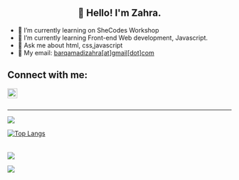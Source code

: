 <h2 align="center">👋 Hello! I'm Zahra.</h2>

- 🔭 I’m currently learning on SheCodes Workshop
- 🌱  I’m currently learning Front-end Web development, Javascript.
- 💬 Ask me about html, css,javascript
- 📧 My email: [barqamadizahra[at]gmail[dot]com](mailto:barqamadizahra@gmail.com)

## Connect with me:

<!-- [<img align="left" alt="codeSTACKr | LinkedIn" width="22px" src="https://cdn.jsdelivr.net/npm/simple-icons@v3/icons/linkedin.svg" />][linkedin] -->
[<img align="left" alt="codeSTACKr | LinkedIn" width="22px" src="https://cdn.jsdelivr.net/npm/simple-icons@v3/icons/linkedin.svg" />]("https://www.linkedin.com/in/zahra-barghamadi")


<br />
<br />

---
![](https://github-readme-stats.vercel.app/api?username=ThevergeOn&show_icons=true&theme=nightowl)

[![Top Langs](https://github-readme-stats.vercel.app/api/top-langs/?username=ThevergeOn&theme=dracula)](https://github.com/ThevergeOn/github-readme-stats)
<br/>
<br/>
<br/>
![](https://komarev.com/ghpvc/?username=ThevergeOn)

<!-- [linkedin]: https://www.linkedin.com/in/zahra-barghamadi -->
![](https://hit.yhype.me/github/profile?user_id=78968279)
